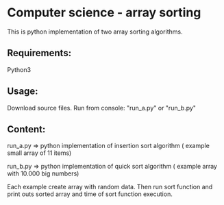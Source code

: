 # Computer science - array sorting

This is python implementation of two array sorting algorithms.

## Requirements:
Python3

## Usage:
Download source files.
Run from console: "run_a.py" or "run_b.py"

## Content:

run_a.py => python implementation of insertion sort algorithm ( example small array of 11 items)

run_b.py => python implementation of quick sort algorithm ( example array with 10.000 big numbers)

Each example create array with random data. Then run sort function and print outs sorted array and time of sort function execution.


